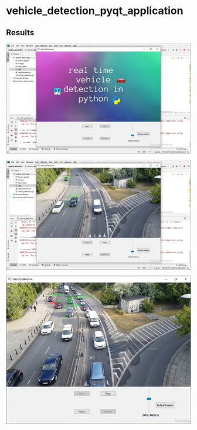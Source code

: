 
# vehicle_detection_pyqt_application

## Results
<p align="center">
<img src="results/screenshot1.PNG" >
</p>
<img src="results/screenshot2.PNG" >
<p align="center">
<img src="results/screenshot3.PNG" >
</p>
